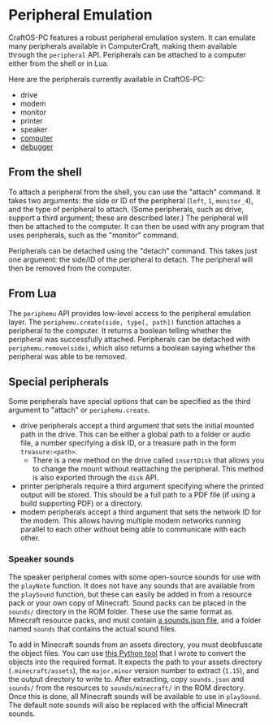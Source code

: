 # Peripheral Emulation
CraftOS-PC features a robust peripheral emulation system. It can emulate many peripherals available in ComputerCraft, making them available through the `peripheral` API. Peripherals can be attached to a computer either from the shell or in Lua.

Here are the peripherals currently available in CraftOS-PC:
* drive
* modem
* monitor
* printer
* speaker
* [computer](multicomp.html)
* [debugger](debugger.html)

## From the shell
To attach a peripheral from the shell, you can use the "attach" command. It takes two arguments: the side or ID of the peripheral (`left`, `1`, `monitor_4`), and the type of peripheral to attach. (Some peripherals, such as drive, support a third argument; these are described later.) The peripheral will then be attached to the computer. It can then be used with any program that uses peripherals, such as the "monitor" command.  

Peripherals can be detached using the "detach" command. This takes just one argument: the side/ID of the peripheral to detach. The peripheral will then be removed from the computer.

## From Lua
The `periphemu` API provides low-level access to the peripheral emulation layer. The `periphemu.create(side, type[, path])` function attaches a peripheral to the computer. It returns a boolean telling whether the peripheral was successfully attached. Peripherals can be detached with `periphemu.remove(side)`, which also returns a boolean saying whether the peripheral was able to be removed.

## Special peripherals
Some peripherals have special options that can be specified as the third argument to "attach" or `periphemu.create`.
* drive peripherals accept a third argument that sets the initial mounted path in the drive. This can be either a global path to a folder or audio file, a number specifying a disk ID, or a treasure path in the form `treasure:<path>`.
  * There is a new method on the drive called `insertDisk` that allows you to change the mount without reattaching the peripheral. This method is also exported through the `disk` API.
* printer peripherals require a third argument specifying where the printed output will be stored. This should be a full path to a PDF file (if using a build supporting PDF) or a directory.
* modem peripherals accept a third argument that sets the network ID for the modem. This allows having multiple modem networks running parallel to each other without being able to communicate with each other.

### Speaker sounds
The speaker peripheral comes with some open-source sounds for use with the `playNote` function. It does not have any sounds that are available from the `playSound` function, but these can easily be added in from a resource pack or your own copy of Minecraft. Sound packs can be placed in the `sounds/` directory in the ROM folder. These use the same format as Minecraft resource packs, and must contain [a sounds.json file](https://minecraft.gamepedia.com/Sounds.json), and a folder named `sounds` that contains the actual sound files.

To add in Minecraft sounds from an assets directory, you must deobfuscate the object files. You can use [this Python tool](https://gist.github.com/MCJack123/6c543125e7724645f78c72d4ae918558) that I wrote to convert the objects into the required format. It expects the path to your assets directory (`.minecraft/assets`), the `major.minor` version number to extract (`1.15`), and the output directory to write to. After extracting, copy `sounds.json` and `sounds/` from the resources to `sounds/minecraft/` in the ROM directory. Once this is done, all Minecraft sounds will be available to use in `playSound`. The default note sounds will also be replaced with the official Minecraft sounds.